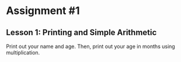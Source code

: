 # Assignment #1
## Lesson 1: Printing and Simple Arithmetic
Print out your name and age. Then, print out your age in months using multiplication.
